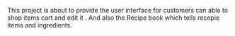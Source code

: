 This project is about to provide the user interface for customers can able to shop items cart and edit it . And also the Recipe book which tells  recepie items and ingredients.
